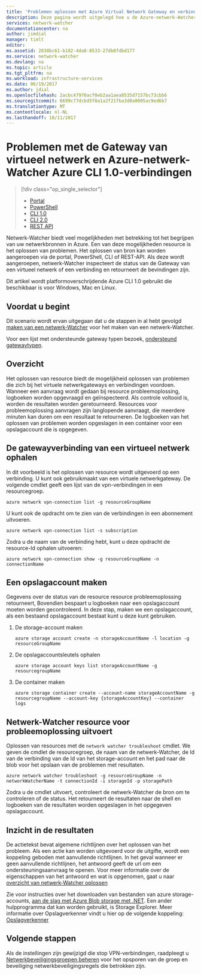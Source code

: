 ```yaml
---
title: 'Problemen oplossen met Azure Virtual Network Gateway en verbindingen: Azure CLI 1.0 | Microsoft Docs'
description: Deze pagina wordt uitgelegd hoe u de Azure-netwerk-Watcher Azure CLI 1.0 oplossen
services: network-watcher
documentationcenter: na
author: jimdial
manager: timlt
editor: 
ms.assetid: 2838bc61-b182-4da8-8533-27db8fdbd177
ms.service: network-watcher
ms.devlang: na
ms.topic: article
ms.tgt_pltfrm: na
ms.workload: infrastructure-services
ms.date: 06/19/2017
ms.author: jdial
ms.openlocfilehash: 2acbc47970acf0eb2aa1aea8535d7157bc73cbb6
ms.sourcegitcommit: 6699c77dcbd5f8a1a2f21fba3d0a0005ac9ed6b7
ms.translationtype: MT
ms.contentlocale: nl-NL
ms.lasthandoff: 10/11/2017
---
```

# <a name="troubleshoot-virtual-network-gateway-and-connections-using-azure-network-watcher-azure-cli-10"></a>Problemen met de Gateway van virtueel netwerk en Azure-netwerk-Watcher Azure CLI 1.0-verbindingen

> [!div class="op_single_selector"]
> - [Portal](network-watcher-troubleshoot-manage-portal.md)
> - [PowerShell](network-watcher-troubleshoot-manage-powershell.md)
> - [CLI 1.0](network-watcher-troubleshoot-manage-cli-nodejs.md)
> - [CLI 2.0](network-watcher-troubleshoot-manage-cli.md)
> - [REST API](network-watcher-troubleshoot-manage-rest.md)

Netwerk-Watcher biedt veel mogelijkheden met betrekking tot het begrijpen van uw netwerkbronnen in Azure. Een van deze mogelijkheden resource is het oplossen van problemen. Het oplossen van bron kan worden aangeroepen via de portal, PowerShell, CLI of REST-API. Als deze wordt aangeroepen, netwerk-Watcher inspecteert de status van de Gateway van een virtueel netwerk of een verbinding en retourneert de bevindingen zijn.

Dit artikel wordt platformoverschrijdende Azure CLI 1.0 gebruikt die beschikbaar is voor Windows, Mac en Linux. 

## <a name="before-you-begin"></a>Voordat u begint

Dit scenario wordt ervan uitgegaan dat u de stappen in al hebt gevolgd [maken van een netwerk-Watcher](network-watcher-create.md) voor het maken van een netwerk-Watcher.

Voor een lijst met ondersteunde gateway typen bezoek, [ondersteund gatewaytypen](/network-watcher-troubleshoot-overview.md#supported-gateway-types).

## <a name="overview"></a>Overzicht

Het oplossen van resource biedt de mogelijkheid oplossen van problemen die zich bij het virtuele netwerkgateways en verbindingen voordoen. Wanneer een aanvraag wordt gedaan bij resource probleemoplossing, logboeken worden opgevraagd en geïnspecteerd. Als controle voltooid is, worden de resultaten worden geretourneerd. Resources voor probleemoplossing aanvragen zijn langlopende aanvraagt, die meerdere minuten kan duren om een resultaat te retourneren. De logboeken van het oplossen van problemen worden opgeslagen in een container voor een opslagaccount die is opgegeven.

## <a name="retrieve-a-virtual-network-gateway-connection"></a>De gatewayverbinding van een virtueel netwerk ophalen

In dit voorbeeld is het oplossen van resource wordt uitgevoerd op een verbinding. U kunt ook gebruikmaakt van een virtuele netwerkgateway. De volgende cmdlet geeft een lijst van de vpn-verbindingen in een resourcegroep.

```azurecli
azure network vpn-connection list -g resourceGroupName
```

U kunt ook de opdracht om te zien van de verbindingen in een abonnement uitvoeren.

```azurecli
azure network vpn-connection list -s subscription
```

Zodra u de naam van de verbinding hebt, kunt u deze opdracht de resource-Id ophalen uitvoeren:

```azurecli
azure network vpn-connection show -g resourceGroupName -n connectionName
```

## <a name="create-a-storage-account"></a>Een opslagaccount maken

Gegevens over de status van de resource resource probleemoplossing retourneert, Bovendien bespaart u logboeken naar een opslagaccount moeten worden gecontroleerd. In deze stap, maken we een opslagaccount, als een bestaand opslagaccount bestaat kunt u deze kunt gebruiken.

1. De storage-account maken

    ```azurecli
    azure storage account create -n storageAccountName -l location -g resourceGroupName
    ```

1. De opslagaccountsleutels ophalen

    ```azurecli
    azure storage account keys list storageAccountName -g resourcegroupName
    ```

1. De container maken

    ```azurecli
    azure storage container create --account-name storageAccountName -g resourcegroupName --account-key {storageAccountKey} --container logs
    ```

## <a name="run-network-watcher-resource-troubleshooting"></a>Netwerk-Watcher resource voor probleemoplossing uitvoert

Oplossen van resources met de `network watcher troubleshoot` cmdlet. We geven de cmdlet de resourcegroep, de naam van de netwerk-Watcher, de Id van de verbinding van de Id van het storage-account en het pad naar de blob voor het opslaan van de problemen met resultaten.

```azurecli
azure network watcher troubleshoot -g resourceGroupName -n networkWatcherName -t connectionId -i storageId -p storagePath
```

Zodra u de cmdlet uitvoert, controleert de netwerk-Watcher de bron om te controleren of de status. Het retourneert de resultaten naar de shell en logboeken van de resultaten worden opgeslagen in het opgegeven opslagaccount.

## <a name="understanding-the-results"></a>Inzicht in de resultaten

De actietekst bevat algemene richtlijnen over het oplossen van het probleem. Als een actie kan worden uitgevoerd voor de uitgifte, wordt een koppeling geboden met aanvullende richtlijnen. In het geval wanneer er geen aanvullende richtlijnen, het antwoord geeft de url om een ondersteuningsaanvraag te openen.  Voor meer informatie over de eigenschappen van het antwoord en wat is opgenomen, gaat u naar [overzicht van netwerk-Watcher oplossen](network-watcher-troubleshoot-overview.md)

Zie voor instructies over het downloaden van bestanden van azure storage-accounts, [aan de slag met Azure Blob storage met .NET](../storage/blobs/storage-dotnet-how-to-use-blobs.md). Een ander hulpprogramma dat kan worden gebruikt, is Storage Explorer. Meer informatie over Opslagverkenner vindt u hier op de volgende koppeling: [Opslagverkenner](http://storageexplorer.com/)

## <a name="next-steps"></a>Volgende stappen

Als de instellingen zijn gewijzigd die stop VPN-verbindingen, raadpleegt u [Netwerkbeveiligingsgroepen beheren](../virtual-network/virtual-network-manage-nsg-arm-portal.md) voor het opsporen van de groep en beveiliging netwerkbeveiligingsregels die betrokken zijn.
